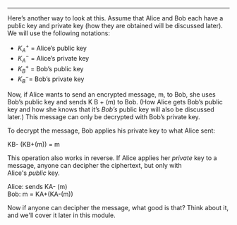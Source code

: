 - - -

Here’s another way to look at this. Assume that Alice and Bob each have a public key and private key (how they are obtained will be discussed later). We will use the following notations:

- $K_{A}^+$ = Alice’s public key
- $K_{A}^-$ = Alice’s private key
- $K_{B}^+$ = Bob’s public key
- $K_{B}^-$= Bob’s private key

Now, if Alice wants to send an encrypted message, m, to Bob, she uses Bob’s public key and sends K B + (m) to Bob. (How Alice gets Bob’s public key and how she knows that it’s _Bob’s_ public key will also be discussed later.) This message can only be decrypted with Bob’s private key.

To decrypt the message, Bob applies his private key to what Alice sent:

KB- (KB+(m)) = m

This operation also works in reverse. If Alice applies her _private_ key to a message, anyone can decipher the ciphertext, but only with Alice's _public_ key.

Alice: sends KA- (m)  
Bob: m = KA+(KA-(m))

Now if anyone can decipher the message, what good is that? Think about it, and we'll cover it later in this module.